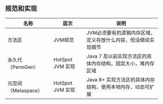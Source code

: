## 规范和实现  
| 名称             | 层次             | 说明                                |
| -------------- | -------------- | --------------------------------- |
| 方法区            | JVM规范          | JVM必须要有的逻辑内存区域，定义存放什么内容，但没细说实现细节  |
| 永久代（PermGen）   | HotSpot JVM 实现 | Java 7 及以前实现方法区的具体内存结构，固定大小，堆内存区域 |
| 元空间（Metaspace） | HotSpot JVM 实现 | Java 8+ 实现方法区的具体内存结构，使用本地内存，动态可扩展 |

